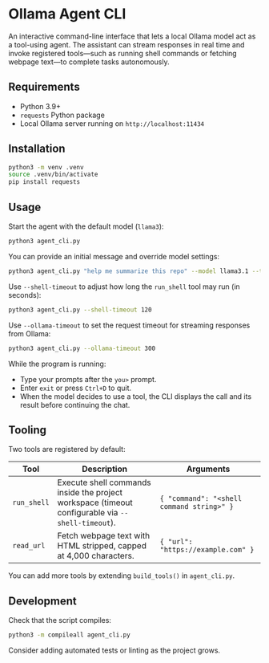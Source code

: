 # Ollama Agent CLI

An interactive command-line interface that lets a local Ollama model act as a tool-using agent. The assistant can stream responses in real time and invoke registered tools—such as running shell commands or fetching webpage text—to complete tasks autonomously.

## Requirements

- Python 3.9+
- `requests` Python package
- Local Ollama server running on `http://localhost:11434`

## Installation

```bash
python3 -m venv .venv
source .venv/bin/activate
pip install requests
```

## Usage

Start the agent with the default model (`llama3`):

```bash
python3 agent_cli.py
```

You can provide an initial message and override model settings:

```bash
python3 agent_cli.py "help me summarize this repo" --model llama3.1 --temperature 0.2
```

Use `--shell-timeout` to adjust how long the `run_shell` tool may run (in seconds):

```bash
python3 agent_cli.py --shell-timeout 120
```

Use `--ollama-timeout` to set the request timeout for streaming responses from Ollama:

```bash
python3 agent_cli.py --ollama-timeout 300
```

While the program is running:

- Type your prompts after the `you>` prompt.
- Enter `exit` or press `Ctrl+D` to quit.
- When the model decides to use a tool, the CLI displays the call and its result before continuing the chat.

## Tooling

Two tools are registered by default:

| Tool       | Description                                                        | Arguments                               |
|------------|--------------------------------------------------------------------|-----------------------------------------|
| `run_shell` | Execute shell commands inside the project workspace (timeout configurable via `--shell-timeout`). | `{ "command": "<shell command string>" }` |
| `read_url` | Fetch webpage text with HTML stripped, capped at 4,000 characters. | `{ "url": "https://example.com" }`        |

You can add more tools by extending `build_tools()` in `agent_cli.py`.

## Development

Check that the script compiles:

```bash
python3 -m compileall agent_cli.py
```

Consider adding automated tests or linting as the project grows.
